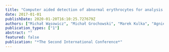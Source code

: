 ```yaml
---
title: "Computer aided detection of abnormal erythrocytes for analysis of the in vitro interactions of nanodiamonds with human blood"
date: 2017-01-01
publishDate: 2020-01-20T16:10:25.727679Z
authors: ["Michał Wąsowicz", "Michał Grochowski", "Marek Kulka", "Agnieszka Mikołajczyk", "Mateusz Ficek", "Katarzyna Karpie\ŉko", "Maciej Cićkiewicz"]
publication_types: ["1"]
abstract: ""
featured: false
publication: "*The Second International Conference*"
---
```



